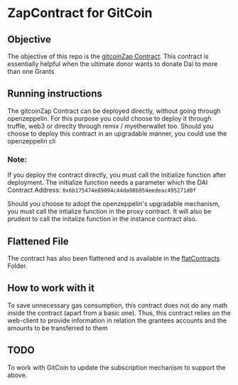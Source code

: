 # ZapContract for GitCoin

## Objective
The objective of this repo is the [gitcoinZap Contract](https://github.com/amateur-dev/gitcoin-defizap/blob/master/contracts/gitcoinZap.sol).
This contract is essentially helpful when the ultimate donor wants to donate Dai to more than one Grants

## Running instructions
The gitcoinZap Contract can be deployed directly, without going through openzeppelin.
For this purpose you could choose to deploy it through truffle, web3 or direclty through remix / myetherwallet too.
Should you choose to deploy this contract in an upgradable manner, you could use the openzeppelin cli

### Note:
If you deploy the contract directly, you must call the initialize function after deployment.  The initialize function needs a parameter which the DAI Contract Address: `0x6b175474e89094c44da98b954eedeac495271d0f`

Should you choose to adopt the openzeppelin's upgradable mechanism, you must call the intialize function in the proxy contract.  It will also be prudent to call the initalize function in the instance contract also.

## Flattened File
The contract has also been flattened and is available in the [flatContracts](https://github.com/amateur-dev/gitcoin-defizap/tree/master/flatContracts) Folder.

## How to work with it
To save unnecessary gas consumption, this contract does not do any math inside the contract (apart from a basic one).  Thus, this contract relies on the web-client to provide information in relation the grantees accounts and the amounts to be transferred to them

## TODO
To work with GitCoin to update the subscription mechanism to support the above.
